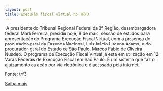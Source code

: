 ```yaml
---
layout: post
title: Execução fiscal virtual no TRF3
---
```

<p> A presidente do Tribunal Regional Federal da 3ª Região, desembargadora federal Marli Ferreira, presidiu hoje, 8 de maio, sessão de estudos para apresentação do Programa Execução Fiscal Virtual, com a presença do procurador-geral da Fazenda Nacional, Luiz Inácio Lucena Adams, e do procurador-geral do Estado de São Paulo, Marcos Fábio de Oliveira Nusdeo. O programa de Execução Fiscal Virtual já está em utilização em 12 Varas Federais de Execução Fiscal em São Paulo. É um sistema que faz o ajuizamento da ação por via eletrônica e é acessado pela internet. </p><p>Fonte: trf3</p><p><a href="http://www.trf3.jus.br/trf3r/index.php?id=11&op=noticia&id_materia=1840" target="_blank">Saiba mais </a></p>
